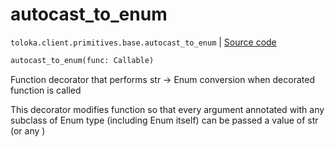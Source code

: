 # autocast_to_enum
`toloka.client.primitives.base.autocast_to_enum` | [Source code](https://github.com/Toloka/toloka-kit/blob/v0.1.24/src/client/primitives/base.py#L303)

```python
autocast_to_enum(func: Callable)
```

Function decorator that performs str -> Enum conversion when decorated function is called


This decorator modifies function so that every argument annotated with any subclass of Enum type (including Enum
itself) can be passed a value of str (or any )

